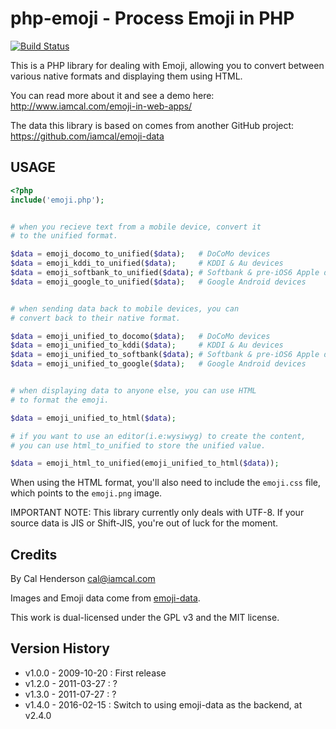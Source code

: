 # php-emoji - Process Emoji in PHP

[![Build Status](https://travis-ci.org/iamcal/php-emoji.svg?branch=master)](https://travis-ci.org/iamcal/php-emoji)

This is a PHP library for dealing with Emoji, allowing you to convert between various native formats and displaying them using HTML.

You can read more about it and see a demo here: http://www.iamcal.com/emoji-in-web-apps/

The data this library is based on comes from another GitHub project: https://github.com/iamcal/emoji-data


## USAGE
```php
<?php
include('emoji.php');


# when you recieve text from a mobile device, convert it
# to the unified format.

$data = emoji_docomo_to_unified($data);   # DoCoMo devices
$data = emoji_kddi_to_unified($data);     # KDDI & Au devices
$data = emoji_softbank_to_unified($data); # Softbank & pre-iOS6 Apple devices
$data = emoji_google_to_unified($data);   # Google Android devices


# when sending data back to mobile devices, you can
# convert back to their native format.

$data = emoji_unified_to_docomo($data);   # DoCoMo devices
$data = emoji_unified_to_kddi($data);     # KDDI & Au devices
$data = emoji_unified_to_softbank($data); # Softbank & pre-iOS6 Apple devices
$data = emoji_unified_to_google($data);   # Google Android devices


# when displaying data to anyone else, you can use HTML
# to format the emoji.

$data = emoji_unified_to_html($data);

# if you want to use an editor(i.e:wysiwyg) to create the content, 
# you can use html_to_unified to store the unified value.

$data = emoji_html_to_unified(emoji_unified_to_html($data));
```

When using the HTML format, you'll also need to include the <code>emoji.css</code> file, which points 
to the <code>emoji.png</code> image.

IMPORTANT NOTE: This library currently only deals with UTF-8. If your source data is JIS
or Shift-JIS, you're out of luck for the moment.


## Credits

By Cal Henderson <cal@iamcal.com>

Images and Emoji data come from <a href="https://github.com/iamcal/emoji-data">emoji-data</a>.

This work is dual-licensed under the GPL v3 and the MIT license.


## Version History

* v1.0.0 - 2009-10-20 : First release
* v1.2.0 - 2011-03-27 : ?
* v1.3.0 - 2011-07-27 : ?
* v1.4.0 - 2016-02-15 : Switch to using emoji-data as the backend, at v2.4.0
